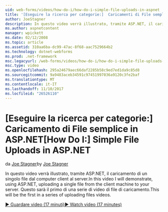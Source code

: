 ```yaml
---
uid: web-forms/videos/how-do-i/how-do-i-simple-file-uploads-in-aspnet
title: '[Eseguire la ricerca per categorie:]  Caricamenti di File semplice in ASP.NET | Documenti Microsoft'
author: JoeStagner
description: In questo video verrà illustrato, tramite ASP.NET, il caricamento di un singolo file dal computer client al server. Questo sarà il primo di una serie di caricamento...
ms.author: aspnetcontent
manager: wpickett
ms.date: 02/12/2008
ms.topic: article
ms.assetid: 310aa6ba-dc99-47ac-8f68-aac7529664b2
ms.technology: dotnet-webforms
ms.prod: .net-framework
msc.legacyurl: /web-forms/videos/how-do-i/how-do-i-simple-file-uploads-in-aspnet
msc.type: video
ms.openlocfilehash: 295a24679aec66daf2285b58c9ed7ed1da9c85d8
ms.sourcegitcommit: 9a9483aceb34591c97451997036a9120c3fe2baf
ms.translationtype: MT
ms.contentlocale: it-IT
ms.lasthandoff: 11/10/2017
ms.locfileid: "26526110"
---
```

<a name="how-do-i--simple-file-uploads-in-aspnet"></a><span data-ttu-id="1a984-104">[Eseguire la ricerca per categorie:]  Caricamento di File semplice in ASP.NET</span><span class="sxs-lookup"><span data-stu-id="1a984-104">[How Do I:]  Simple File Uploads in ASP.NET</span></span>
====================
<span data-ttu-id="1a984-105">da [Joe Stagner](https://github.com/JoeStagner)</span><span class="sxs-lookup"><span data-stu-id="1a984-105">by [Joe Stagner](https://github.com/JoeStagner)</span></span>

<span data-ttu-id="1a984-106">In questo video verrà illustrato, tramite ASP.NET, il caricamento di un singolo file dal computer client al server.</span><span class="sxs-lookup"><span data-stu-id="1a984-106">In this video I will demonstrate, using ASP.NET, uploading a single file from the client machine to your server.</span></span> <span data-ttu-id="1a984-107">Questo sarà il primo di una serie di video di file di caricamento.</span><span class="sxs-lookup"><span data-stu-id="1a984-107">This will be the first in a series of uploading files videos.</span></span>

[<span data-ttu-id="1a984-108">&#9654; Guardare video (17 minuti)</span><span class="sxs-lookup"><span data-stu-id="1a984-108">&#9654; Watch video (17 minutes)</span></span>](https://channel9.msdn.com/Blogs/ASP-NET-Site-Videos/how-do-i-simple-file-uploads-in-aspnet)
